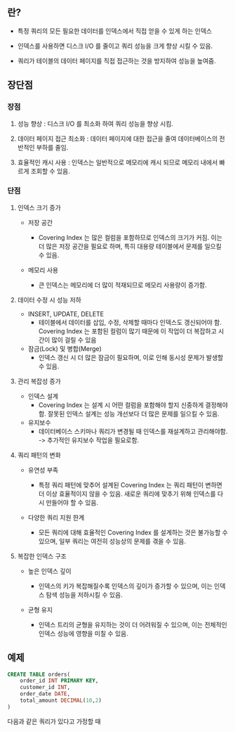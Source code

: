 
## 란?

* 특정 쿼리의 모든 필요한 데이터를 인덱스에서 직접 얻을 수 있게 하는 인덱스
  
* 인덱스를 사용하면 디스크 I/O 를 줄이고 쿼리 성능을 크게 향상 시킬 수 있음.
  
* 쿼리가 테이블의 데이터 페이지를 직접 접근하는 것을 방지하여 성능을 높여줌.


## 장단점

### 장점

1. 성능 향상 : 디스크 I/O 를 최소화 하여 쿼리 성능을 향상 시킴.

2. 데이터 페이지 접근 최소화 : 데이터 페이지에 대한 접근을 줄여 데이터베이스의 전반적인 부하를 줄임.

3. 효율적인 캐시 사용 : 인덱스는 일반적으로 메모리에 캐시 되므로 메모리 내에서 빠르게 조회할 수 있음.

### 단점

1. 인덱스 크기 증가
	* 저장 공간 
		* Covering Index 는 많은 컬럼을 포함하므로 인덱스의 크기가 커짐. 이는 더 많은 저장 공간을 필요로 하며, 특히 대용량 테이블에서 문제를 일으킬 수 있음.
		  
	* 메모리 사용
		* 큰 인덱스는 메모리에 더 많이 적재되므로 메모리 사용량이 증가함.

2. 데이터 수정 시 성능 저하
	* INSERT, UPDATE, DELETE
		* 테이블에서 데이터를 삽입, 수정, 삭제할 때마다 인덱스도 갱신되어야 함. Covering Index 는 포함된 컬럼이 많기 때문에 이 작업이 더 복잡하고 시간이 많이 걸릴 수 있음
	* 잠금(Lock) 및 병합(Merge)
		* 인덱스 갱신 시 더 많은 잠금이 필요하며, 이로 인해 동시성 문제가 발생할 수 있음.

3. 관리 복잡성 증가
	* 인덱스 설계
		* Covering Index 는 설계 시 어떤 컬럼을 포함해야 할지 신중하게 결정해야함. 잘못된 인덱스 설계는 성능 개선보다 더 많은 문제를 일으킬 수 있음.
	* 유지보수
		* 데이터베이스 스키마나 쿼리가 변경될 때 인덱스를 재설계하고 관리해야함. -> 추가적인 유지보수 작업을 필요로함.

4. 쿼리 패턴의 변화
	* 유연성 부족 
		* 특정 쿼리 패턴에 맞추어 설계된 Covering Index 는 쿼리 패턴이 변하면 더 이상 효율적이지 않을 수 있음. 새로운 쿼리에 맞추기 위해 인덱스를 다시 만들어야 할 수 있음.
		
	* 다양한 쿼리 지원 한계
		* 모든 쿼리에 대해 효율적인 Covering Index 를 설계하는 것은 불가능할 수 있으며, 일부 쿼리는 여전히 성능상의 문제를 겪을 수 있음.

5. 복잡한 인덱스 구조
	* 높은 인덱스 깊이
		* 인덱스의 키가 복잡해질수록 인덱스의 깊이가 증가할 수 있으며, 이는 인덱스 탐색 성능을 저하시킬 수 있음.
		  
	* 균형 유지
		* 인덱스 트리의 균형을 유지하는 것이 더 어려워질 수 있으며, 이는 전체적인 인덱스 성능에 영향을 미칠 수 있음.


## 예제

```sql
CREATE TABLE orders(
	order_id INT PRIMARY KEY,
	customer_id INT,
	order_date DATE,
	total_amount DECIMAL(10,2)
)
```

다음과 같은 쿼리가 있다고 가정할 때

```sql
```